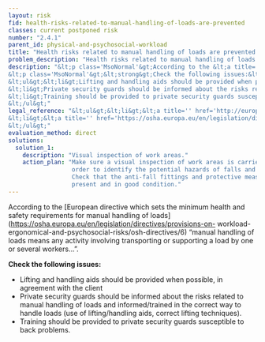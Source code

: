 ```yaml
---
layout: risk
fid: health-risks-related-to-manual-handling-of-loads-are-prevented
classes: current postponed risk
number: "2.4.1"
parent_id: physical-and-psychosocial-workload
title: "Health risks related to manual handling of loads are prevented."
problem_description: "Health risks related to manual handling of loads are not prevented."
description: "&lt;p class='MsoNormal'&gt;According to the &lt;a title='' href='https://osha.europa.eu/en/legislation/directives/provisions-on-workload-ergonomical-and-psychosocial-risks/osh-directives/6' rel='nofollow' target='_blank'&gt;European directive which sets the minimum health and safety requirements for manual handling of loads&lt;/a&gt; “manual handling of loads means any activity involving transporting or supporting a load by one or several workers…”.&lt;/p&gt;&amp;#13;
&lt;p class='MsoNormal'&gt;&lt;strong&gt;Check the following issues:&lt;/strong&gt;&lt;/p&gt;&amp;#13;
&lt;ul&gt;&lt;li&gt;Lifting and handling aids should be provided when possible, in agreement with the client&lt;/li&gt;&amp;#13;
&lt;li&gt;Private security guards should be informed about the risks related to manual handling of loads and informed/trained in the correct way to handle loads (use of lifting/handling aids, correct lifting techniques). &lt;/li&gt;&amp;#13;
&lt;li&gt;Training should be provided to private security guards susceptible to back problems.&lt;/li&gt;&amp;#13;
&lt;/ul&gt;"
legal_reference: "&lt;ul&gt;&lt;li&gt;&lt;a title='' href='http://europa.eu/legislation_summaries/employment_and_social_policy/health_hygiene_safety_at_work/c11113_en.htm' rel='nofollow' target='_blank'&gt;89/391/CEE Implementing measures to improve the health and safety of workers (framework directive).&lt;/a&gt;&lt;/li&gt;&amp;#13;
&lt;li&gt;&lt;a title='' href='https://osha.europa.eu/en/legislation/directives/provisions-on-workload-ergonomical-and-psychosocial-risks/osh-directives/6' rel='nofollow' target='_blank'&gt;90/269/EEC Directive on the minimum health and safety requirements for the manual handling of loads.&lt;/a&gt;&lt;/li&gt;&amp;#13;
&lt;/ul&gt;"
evaluation_method: direct
solutions:
  solution_1:
    description: "Visual inspection of work areas."
    action_plan: "Make sure a visual inspection of work areas is carried out in
                  order to identify the potential hazards of falls and slips.
                  Check that the anti-fall fittings and protective measures are
                  present and in good condition."
---
```

According to the [European directive which sets the minimum health and safety
requirements for manual handling of
loads](https://osha.europa.eu/en/legislation/directives/provisions-on-
workload-ergonomical-and-psychosocial-risks/osh-directives/6) “manual handling
of loads means any activity involving transporting or supporting a load by one
or several workers…”.

**Check the following issues:**

  * Lifting and handling aids should be provided when possible, in agreement with the client
  * Private security guards should be informed about the risks related to manual handling of loads and informed/trained in the correct way to handle loads (use of lifting/handling aids, correct lifting techniques). 
  * Training should be provided to private security guards susceptible to back problems.


